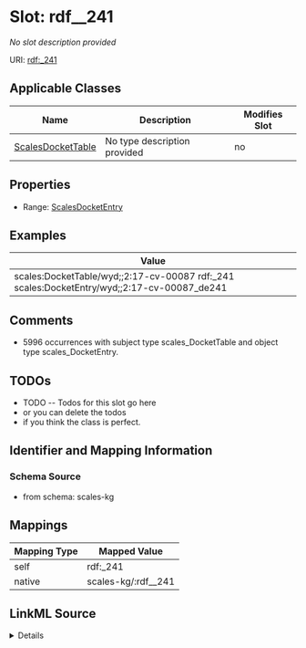 

# Slot: rdf__241


_No slot description provided_





URI: [rdf:_241](http://www.w3.org/1999/02/22-rdf-syntax-ns#_241)



<!-- no inheritance hierarchy -->





## Applicable Classes

| Name | Description | Modifies Slot |
| --- | --- | --- |
| [ScalesDocketTable](../classes/ScalesDocketTable.md) | No type description provided |  no  |







## Properties

* Range: [ScalesDocketEntry](../classes/ScalesDocketEntry.md)






## Examples

| Value |
| --- |
| scales:DocketTable/wyd;;2:17-cv-00087 rdf:_241 scales:DocketEntry/wyd;;2:17-cv-00087_de241 |

## Comments

* 5996 occurrences with subject type scales_DocketTable and object type scales_DocketEntry.

## TODOs

* TODO -- Todos for this slot go here
* or you can delete the todos
* if you think the class is perfect.

## Identifier and Mapping Information







### Schema Source


* from schema: scales-kg




## Mappings

| Mapping Type | Mapped Value |
| ---  | ---  |
| self | rdf:_241 |
| native | scales-kg/:rdf__241 |




## LinkML Source

<details>
```yaml
name: rdf__241
description: No slot description provided
todos:
- TODO -- Todos for this slot go here
- or you can delete the todos
- if you think the class is perfect.
comments:
- 5996 occurrences with subject type scales_DocketTable and object type scales_DocketEntry.
examples:
- value: scales:DocketTable/wyd;;2:17-cv-00087 rdf:_241 scales:DocketEntry/wyd;;2:17-cv-00087_de241
from_schema: scales-kg
rank: 1000
slot_uri: rdf:_241
alias: rdf__241
domain_of:
- scales_DocketTable
range: scales_DocketEntry

```
</details>